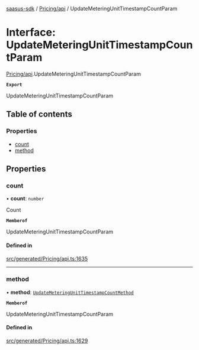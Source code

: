 [saasus-sdk](../README.md) / [Pricing/api](../modules/Pricing_api.md) / UpdateMeteringUnitTimestampCountParam

# Interface: UpdateMeteringUnitTimestampCountParam

[Pricing/api](../modules/Pricing_api.md).UpdateMeteringUnitTimestampCountParam

**`Export`**

UpdateMeteringUnitTimestampCountParam

## Table of contents

### Properties

- [count](Pricing_api.UpdateMeteringUnitTimestampCountParam.md#count)
- [method](Pricing_api.UpdateMeteringUnitTimestampCountParam.md#method)

## Properties

### count

• **count**: `number`

Count

**`Memberof`**

UpdateMeteringUnitTimestampCountParam

#### Defined in

[src/generated/Pricing/api.ts:1635](https://github.com/saasus-platform/saasus-sdk-javascript/blob/09ef427/src/generated/Pricing/api.ts#L1635)

___

### method

• **method**: [`UpdateMeteringUnitTimestampCountMethod`](../enums/Pricing_api.UpdateMeteringUnitTimestampCountMethod.md)

**`Memberof`**

UpdateMeteringUnitTimestampCountParam

#### Defined in

[src/generated/Pricing/api.ts:1629](https://github.com/saasus-platform/saasus-sdk-javascript/blob/09ef427/src/generated/Pricing/api.ts#L1629)
